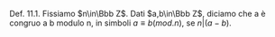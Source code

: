 Def. 11.1. Fissiamo $n\in\Bbb Z$. Dati $a,b\in\Bbb Z$, diciamo che a è congruo a b modulo n, in simboli $a\equiv b(mod. n)$, se $n|(a-b)$.
